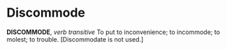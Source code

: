 # Discommode

**DISCOMMODE**, _verb transitive_ To put to inconvenience; to incommode; to molest; to trouble. \[Discommodate is not used.\]